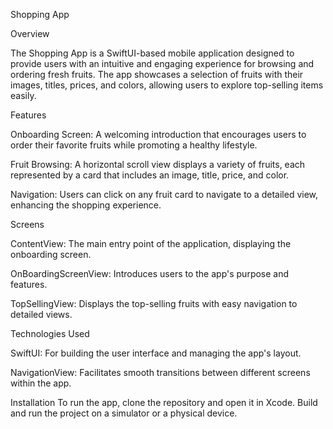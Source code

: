 Shopping App

Overview 

The Shopping App is a SwiftUI-based mobile application designed to provide users with an intuitive and engaging experience for browsing and ordering fresh fruits. The app showcases a selection of fruits with their images, titles, prices, and colors, allowing users to explore top-selling items easily. 

Features 

Onboarding Screen: A welcoming introduction that encourages users to order their favorite fruits while promoting a healthy lifestyle. 

Fruit Browsing: A horizontal scroll view displays a variety of fruits, each represented by a card that includes an image, title, price, and color. 

Navigation: Users can click on any fruit card to navigate to a detailed view, enhancing the shopping experience. 

Screens 

ContentView: The main entry point of the application, displaying the onboarding screen. 

OnBoardingScreenView: Introduces users to the app's purpose and features. 

TopSellingView: Displays the top-selling fruits with easy navigation to detailed views. 

Technologies Used 

SwiftUI: For building the user interface and managing the app's layout. 

NavigationView: Facilitates smooth transitions between different screens within the app. 

Installation 
To run the app, clone the repository and open it in Xcode. Build and run the project on a simulator or a physical device.
